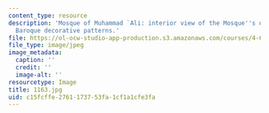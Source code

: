 ```yaml
---
content_type: resource
description: 'Mosque of Muhammad `Ali: interior view of the Mosque''s domes with their
  Baroque decorative patterns.'
file: https://ol-ocw-studio-app-production.s3.amazonaws.com/courses/4-615-the-architecture-of-cairo-spring-2002/c15fcffe2761173753fa1cf1a1cfe3fa_1163.jpg
file_type: image/jpeg
image_metadata:
  caption: ''
  credit: ''
  image-alt: ''
resourcetype: Image
title: 1163.jpg
uid: c15fcffe-2761-1737-53fa-1cf1a1cfe3fa
---
```

